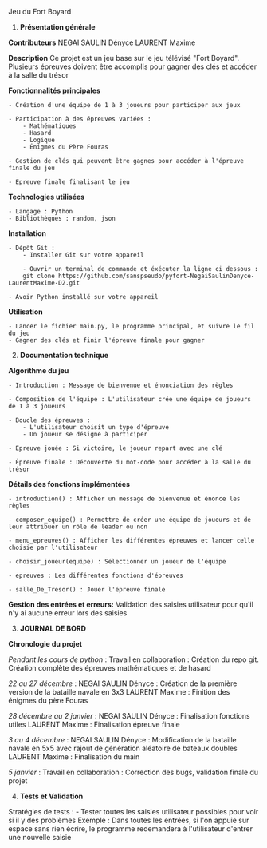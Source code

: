 Jeu du Fort Boyard

1. **Présentation générale**


**Contributeurs**
NEGAI SAULIN Dényce
LAURENT Maxime

**Description**
Ce projet est un jeu base sur le jeu télévisé "Fort Boyard". Plusieurs épreuves doivent être accomplis pour gagner des clés et accéder à la salle du trésor

**Fonctionnalités principales**

    - Création d'une équipe de 1 à 3 joueurs pour participer aux jeux

    - Participation à des épreuves variées :
        - Mathématiques
        - Hasard
        - Logique
        - Énigmes du Père Fouras

    - Gestion de clés qui peuvent être gagnes pour accéder à l'épreuve finale du jeu

    - Epreuve finale finalisant le jeu

**Technologies utilisées**

    - Langage : Python
    - Bibliothèques : random, json

**Installation**

    - Dépôt Git : 
        - Installer Git sur votre appareil

        - Ouvrir un terminal de commande et éxécuter la ligne ci dessous : 
        git clone https://github.com/sanspseudo/pyfort-NegaiSaulinDenyce-LaurentMaxime-D2.git

    - Avoir Python installé sur votre appareil

**Utilisation**

    - Lancer le fichier main.py, le programme principal, et suivre le fil du jeu
    - Gagner des clés et finir l'épreuve finale pour gagner 





2. **Documentation technique**


**Algorithme du jeu**

    - Introduction : Message de bienvenue et énonciation des règles

    - Composition de l'équipe : L'utilisateur crée une équipe de joueurs de 1 à 3 joueurs

    - Boucle des épreuves :
        - L'utilisateur choisit un type d'épreuve
        - Un joueur se désigne à participer

    - Epreuve jouée : Si victoire, le joueur repart avec une clé

    - Épreuve finale : Découverte du mot-code pour accéder à la salle du trésor


**Détails des fonctions implémentées**

    - introduction() : Afficher un message de bienvenue et énonce les règles

    - composer_equipe() : Permettre de créer une équipe de joueurs et de leur attribuer un rôle de leader ou non

    - menu_epreuves() : Afficher les différentes épreuves et lancer celle choisie par l'utilisateur

    - choisir_joueur(equipe) : Sélectionner un joueur de l'équipe

    - epreuves : Les différentes fonctions d'épreuves

    - salle_De_Tresor() : Jouer l'épreuve finale


**Gestion des entrées et erreurs:**
Validation des saisies utilisateur pour qu'il n'y ai aucune erreur lors des saisies





3. **JOURNAL DE BORD**

**Chronologie du projet**

*Pendant les cours de python* :
Travail en collaboration : Création du repo git. Création complète des épreuves mathématiques et de hasard

*22 au 27 décembre* :
NEGAI SAULIN Dényce : Création de la première version de la bataille navale en 3x3
LAURENT Maxime : Finition des énigmes du père Fouras

*28 décembre au 2 janvier* :
NEGAI SAULIN Dényce : Finalisation fonctions utiles
LAURENT Maxime :  Finalisation épreuve finale

*3 au 4 décembre* :
NEGAI SAULIN Dényce : Modification de la bataille navale en 5x5 avec rajout de génération aléatoire de bateaux doubles
LAURENT Maxime : Finalisation du main

*5 janvier* :
Travail en collaboration : Correction des bugs, validation finale du projet





4. **Tests et Validation**

Stratégies de tests :
    - Tester toutes les saisies utilisateur possibles pour voir si il y des problèmes 
        Exemple : Dans toutes les entrées, si l'on appuie sur espace sans rien écrire, le programme redemandera à l'utilisateur d'entrer une nouvelle saisie
